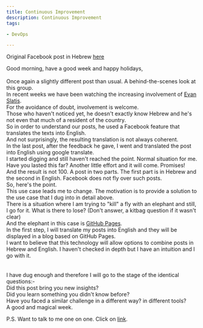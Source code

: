 ```yaml
---
title: Continuous Improvement
description: Continuous Improvement
tags:

- DevOps

---
```

Original Facebook post in Hebrew [here](https://www.facebook.com/groups/devopsloft/posts/1818561898537339/)

Good morning, have a good week and happy holidays,<br>
<br>
Once again a slightly different post than usual. A behind-the-scenes look at
this group. <br>
In recent weeks we have been watching the increasing involvement of
[Evan Slatis](https://www.facebook.com/hippyod). <br>
For the avoidance of doubt, involvement is welcome. <br>
Those who haven't noticed yet, he doesn't exactly know Hebrew and he's not even
that much of a resident of the country. <br>
So in order to understand our posts, he used a Facebook feature that translates
the texts into English. <br>
And not surprisingly, the resulting translation is not always coherent. <br>
In the last post, after the feedback he gave, I went and translated the post
into English using google translate. <br>
I started digging and still haven't reached the point. Normal situation for me.
<br>
Have you lasted this far? Another little effort and it will come. Promises! <br>
And the result is not 100. A post in two parts. The first part is in Hebrew and
the second in English. Facebook does not fly over such posts. <br>
So, here's the point. <br>
This use case leads me to change. The motivation is to provide a solution to
the use case that I dug into in detail above. <br>
There is a situation where I am trying to "kill" a fly with an elephant and
still, I go for it. What is there to lose? (Don't answer, a kitbag question if
it wasn't clear) <br>
And the elephant in this case is [GitHub Pages](https://pages.github.com/). <br>
In the first step, I will translate my posts into English and they will be
displayed in a blog based on GitHub Pages. <br>
I want to believe that this technology will allow options to combine posts in
Hebrew and English. I haven't checked in depth but I have an intuition and I go
with it. <br>
<br>
<br>
I have dug enough and therefore I will go to the stage of the identical
questions:- <br>
Did this post bring you new insights?<br>
Did you learn something you didn't know before?<br>
Have you faced a similar challenge in a different way? in different tools?<br>
A good and magical week.<br>

P.S. Want to talk to me one on one. Click on
[link](https://calendly.com/lmilbaum/chitchat). <br>
